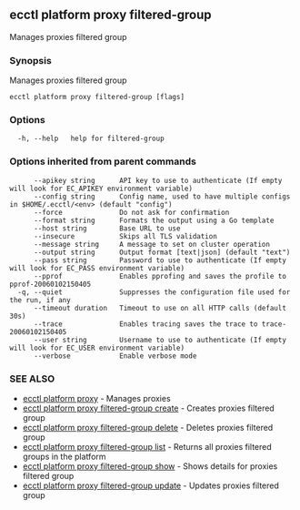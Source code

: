 ## ecctl platform proxy filtered-group

Manages proxies filtered group

### Synopsis

Manages proxies filtered group

```
ecctl platform proxy filtered-group [flags]
```

### Options

```
  -h, --help   help for filtered-group
```

### Options inherited from parent commands

```
      --apikey string      API key to use to authenticate (If empty will look for EC_APIKEY environment variable)
      --config string      Config name, used to have multiple configs in $HOME/.ecctl/<env> (default "config")
      --force              Do not ask for confirmation
      --format string      Formats the output using a Go template
      --host string        Base URL to use
      --insecure           Skips all TLS validation
      --message string     A message to set on cluster operation
      --output string      Output format [text|json] (default "text")
      --pass string        Password to use to authenticate (If empty will look for EC_PASS environment variable)
      --pprof              Enables pprofing and saves the profile to pprof-20060102150405
  -q, --quiet              Suppresses the configuration file used for the run, if any
      --timeout duration   Timeout to use on all HTTP calls (default 30s)
      --trace              Enables tracing saves the trace to trace-20060102150405
      --user string        Username to use to authenticate (If empty will look for EC_USER environment variable)
      --verbose            Enable verbose mode
```

### SEE ALSO

* [ecctl platform proxy](ecctl_platform_proxy.md)	 - Manages proxies
* [ecctl platform proxy filtered-group create](ecctl_platform_proxy_filtered-group_create.md)	 - Creates proxies filtered group
* [ecctl platform proxy filtered-group delete](ecctl_platform_proxy_filtered-group_delete.md)	 - Deletes proxies filtered group
* [ecctl platform proxy filtered-group list](ecctl_platform_proxy_filtered-group_list.md)	 - Returns all proxies filtered groups in the platform
* [ecctl platform proxy filtered-group show](ecctl_platform_proxy_filtered-group_show.md)	 - Shows details for proxies filtered group
* [ecctl platform proxy filtered-group update](ecctl_platform_proxy_filtered-group_update.md)	 - Updates proxies filtered group


